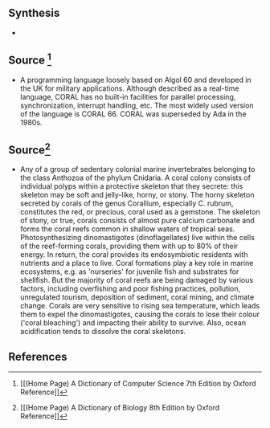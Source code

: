 ## Synthesis
- 
## Source [^1]
- A programming language loosely based on Algol 60 and developed in the UK for military applications. Although described as a real-time language, CORAL has no built-in facilities for parallel processing, synchronization, interrupt handling, etc. The most widely used version of the language is CORAL 66. CORAL was superseded by Ada in the 1980s.
## Source[^2]
- Any of a group of sedentary colonial marine invertebrates belonging to the class Anthozoa of the phylum Cnidaria. A coral colony consists of individual polyps within a protective skeleton that they secrete: this skeleton may be soft and jelly-like, horny, or stony. The horny skeleton secreted by corals of the genus Corallium, especially C. rubrum, constitutes the red, or precious, coral used as a gemstone. The skeleton of stony, or true, corals consists of almost pure calcium carbonate and forms the coral reefs common in shallow waters of tropical seas. Photosynthesizing dinomastigotes (dinoflagellates) live within the cells of the reef-forming corals, providing them with up to $80 \%$ of their energy. In return, the coral provides its endosymbiotic residents with nutrients and a place to live. Coral formations play a key role in marine ecosystems, e.g. as 'nurseries' for juvenile fish and substrates for shellfish. But the majority of coral reefs are being damaged by various factors, including overfishing and poor fishing practices, pollution, unregulated tourism, deposition of sediment, coral mining, and climate change. Corals are very sensitive to rising sea temperature, which leads them to expel the dinomastigotes, causing the corals to lose their colour ('coral bleaching') and impacting their ability to survive. Also, ocean acidification tends to dissolve the coral skeletons.
## References

[^1]: [[(Home Page) A Dictionary of Computer Science 7th Edition by Oxford Reference]]
[^2]: [[(Home Page) A Dictionary of Biology 8th Edition by Oxford Reference]]